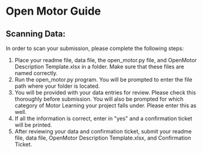 # Open Motor Guide

## Scanning Data:
In order to scan your submission, please complete the following steps:
1. Place your readme file, data file, the open_motor.py file, and OpenMotor Description Template.xlsx in a folder. Make sure that these files are named correctly.
2. Run the open_motor.py program. You will be prompted to enter the file path where your folder is located.
3. You will be provided with your data entries for review. Please check this thoroughly before submission. You will also be prompted for which category of Motor Learning your project falls under. Please enter this as well.
4. If all the information is correct, enter in "yes" and a confirmation ticket will be printed.
5. After reviewing your data and confirmation ticket, submit your readme file, data file, OpenMotor Description Template.xlsx, and Confirmation Ticket. 
